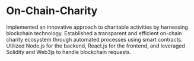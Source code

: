 # On-Chain-Charity

Implemented an innovative approach to charitable activities by harnessing blockchain technology. Established a transparent and efficient on-chain charity ecosystem through automated processes using smart contracts. Utilized Node.js for the backend, React.js for the frontend, and leveraged Solidity and Web3js to handle blockchain requests.
